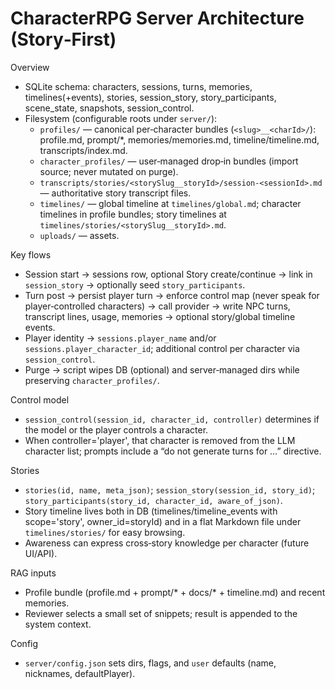 # CharacterRPG Server Architecture (Story‑First)

Overview
- SQLite schema: characters, sessions, turns, memories, timelines(+events), stories, session_story, story_participants, scene_state, snapshots, session_control.
- Filesystem (configurable roots under `server/`):
  - `profiles/` — canonical per‑character bundles (`<slug>__<charId>/`): profile.md, prompt/*, memories/memories.md, timeline/timeline.md, transcripts/index.md.
  - `character_profiles/` — user‑managed drop‑in bundles (import source; never mutated on purge).
  - `transcripts/stories/<storySlug__storyId>/session-<sessionId>.md` — authoritative story transcript files.
  - `timelines/` — global timeline at `timelines/global.md`; character timelines in profile bundles; story timelines at `timelines/stories/<storySlug__storyId>.md`.
  - `uploads/` — assets.

Key flows
- Session start → sessions row, optional Story create/continue → link in `session_story` → optionally seed `story_participants`.
- Turn post → persist player turn → enforce control map (never speak for player‑controlled characters) → call provider → write NPC turns, transcript lines, usage, memories → optional story/global timeline events.
- Player identity → `sessions.player_name` and/or `sessions.player_character_id`; additional control per character via `session_control`.
- Purge → script wipes DB (optional) and server‑managed dirs while preserving `character_profiles/`.

Control model
- `session_control(session_id, character_id, controller)` determines if the model or the player controls a character.
- When controller='player', that character is removed from the LLM character list; prompts include a “do not generate turns for …” directive.

Stories
- `stories(id, name, meta_json)`; `session_story(session_id, story_id)`; `story_participants(story_id, character_id, aware_of_json)`.
- Story timeline lives both in DB (timelines/timeline_events with scope='story', owner_id=storyId) and in a flat Markdown file under `timelines/stories/` for easy browsing.
- Awareness can express cross‑story knowledge per character (future UI/API).

RAG inputs
- Profile bundle (profile.md + prompt/* + docs/* + timeline.md) and recent memories.
- Reviewer selects a small set of snippets; result is appended to the system context.

Config
- `server/config.json` sets dirs, flags, and `user` defaults (name, nicknames, defaultPlayer).
